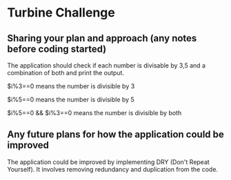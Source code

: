 # Turbine Challenge

## Sharing your plan and approach (any notes before coding started)
The application should check if each number is divisable by 3,5 and a combination of both and print the output.

$i%3==0 means the number is divisible by 3

$i%5==0 means the number is divisible by 5

$i%5==0 && $i%3==0 means the number is divisible by both

##  Any future plans for how the application could be improved

The application could be improved by implementing DRY (Don't Repeat Yourself). It involves removing redundancy and duplication from the code.
